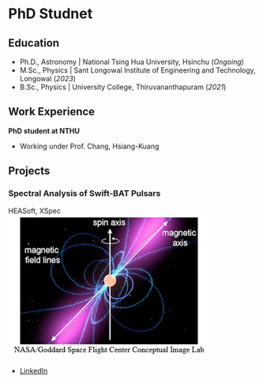# PhD Studnet


## Education
- Ph.D., Astronomy | National Tsing Hua University, Hsinchu (_Ongoing_)								       		
- M.Sc., Physics	| Sant Longowal Institute of Engineering and Technology, Longowal (_2023_)	 			        		
- B.Sc., Physics | University College, Thiruvananthapuram (_2021_)

## Work Experience
**PhD student at NTHU**
- Working under Prof. Chang, Hsiang-Kuang


## Projects
### Spectral Analysis of Swift-BAT Pulsars
HEASoft, XSpec
![Pulsar](/assets/img/pulsar.jpeg)



- [LinkedIn](https://www.linkedin.com/in/koothodilabhijithaugustine/)

